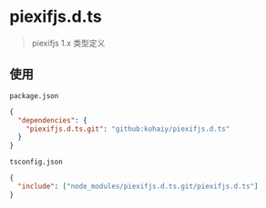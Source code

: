 # piexifjs.d.ts

> piexifjs 1.x 类型定义

## 使用

`package.json`
```json
{
  "dependencies": {
    "piexifjs.d.ts.git": "github:kohaiy/piexifjs.d.ts"
  }
}
```

`tsconfig.json`
```json
{
  "include": ["node_modules/piexifjs.d.ts.git/piexifjs.d.ts"]
}
```
